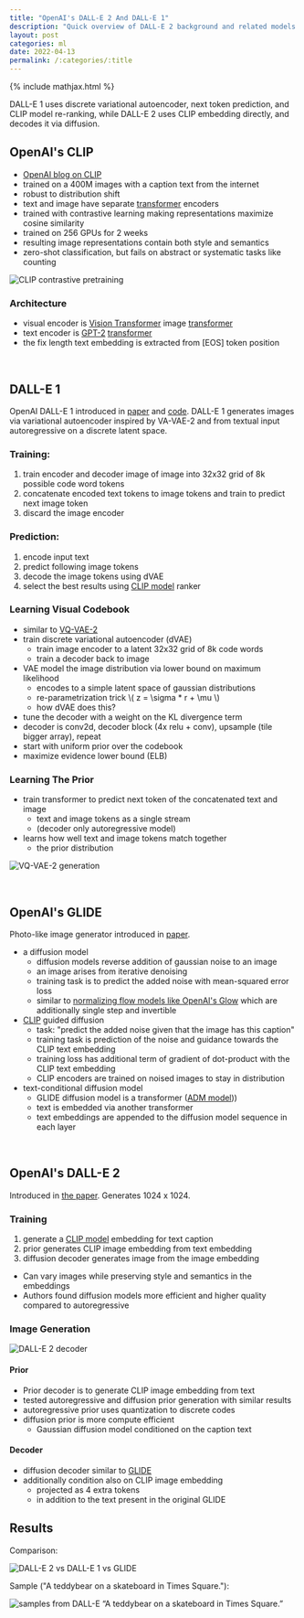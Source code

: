 ```yaml
---
title: "OpenAI's DALL-E 2 And DALL-E 1"
description: "Quick overview of DALL-E 2 background and related models CLIP, and GLIDE"
layout: post
categories: ml
date: 2022-04-13
permalink: /:categories/:title
---
```


{% include mathjax.html %}

DALL-E 1 uses discrete variational autoencoder, next token prediction, and CLIP model re-ranking,
while DALL-E 2 uses CLIP embedding directly, and decodes it via diffusion.


## OpenAI's CLIP
- [OpenAI blog on CLIP](https://openai.com/blog/clip/)
- trained on a 400M images with a caption text from the internet
- robust to distribution shift
- text and image have separate [transformer](/ml/transformers-self-attention-mechanism-simplified) encoders
- trained with contrastive learning making representations maximize cosine similarity
- trained on 256 GPUs for 2 weeks
- resulting image representations contain both style and semantics
- zero-shot classification, but fails on abstract or systematic tasks like counting

![CLIP contrastive pretraining](/images/clip-contrastive-pretraining.png)

### Architecture
- visual encoder is [Vision Transformer](https://arxiv.org/pdf/2010.11929.pdf) image [transformer](/ml/transformers-self-attention-mechanism-simplified)
- text encoder is [GPT-2](https://cdn.openai.com/better-language-models/language_models_are_unsupervised_multitask_learners.pdf) [transformer](/ml/transformers-self-attention-mechanism-simplified)
- the fix length text embedding is extracted from \[EOS\] token position

<br>

## DALL-E 1

OpenAI DALL-E 1 introduced in [paper](https://arxiv.org/pdf/2102.12092.pdf) and [code](https://github.com/openai/DALL-E/blob/5be4b236bc3ade6943662354117a0e83752cc322/dall_e/decoder.py#L13).
DALL-E 1 generates images via variational autoencoder inspired by VA-VAE-2 and from textual input autoregressive on a discrete latent space.

### Training:
1. train encoder and decoder image of image into 32x32 grid of 8k possible code word tokens
2. concatenate encoded text tokens to image tokens and train to predict next image token
3. discard the image encoder

### Prediction:
1. encode input text
2. predict following image tokens
3. decode the image tokens using dVAE
4. select the best results using [CLIP model](#openais-clip) ranker

	
### Learning Visual Codebook
- similar to [VQ-VAE-2](https://proceedings.neurips.cc/paper/2019/file/5f8e2fa1718d1bbcadf1cd9c7a54fb8c-Paper.pdf)
- train discrete variational autoencoder (dVAE)
	- train image encoder to a latent 32x32 grid of 8k code words
	- train a decoder back to image
- VAE model the image distribution via lower bound on maximum likelihood
    - encodes to a simple latent space of gaussian distributions
    - re-parametrization trick \\( z = \sigma * r + \mu \\)
    - how dVAE does this?
- tune the decoder with a weight on the KL divergence term
- decoder is conv2d, decoder block (4x relu + conv), upsample (tile bigger array), repeat
- start with uniform prior over the codebook
- maximize evidence lower bound (ELB)

### Learning The Prior
- train transformer to predict next token of the concatenated text and image
  - text and image tokens as a single stream
  - (decoder only autoregressive model)
- learns how well text and image tokens match together
    - the prior distribution
	
![VQ-VAE-2 generation](/images/vq-vae-generation.png)

<br>

## OpenAI's GLIDE
Photo-like image generator introduced  in [paper](https://arxiv.org/pdf/2112.10741.pdf).
- a diffusion model
  - diffusion models reverse addition of gaussian noise to an image
  - an image arises from iterative denoising
  - training task is to predict the added noise with mean-squared error loss
  - similar to [normalizing flow models like OpenAI's Glow](/ml/openais-glow-flow-based-model-teardown) which are additionally single step and invertible
- [CLIP](#openais-clip-model) guided diffusion
  - task: "predict the added noise given that the image has this caption" 
  - training task is prediction of the noise and guidance towards the CLIP text embedding
  - training loss has additional term of gradient of dot-product with the CLIP text embedding
  - CLIP encoders are trained on noised images to stay in distribution
- text-conditional diffusion model
  - GLIDE diffusion model is a transformer ([ADM model](https://arxiv.org/pdf/2105.05233.pdf)))
  - text is embedded via another transformer
  - text embeddings are appended to the diffusion model sequence in each layer

<br>

## OpenAI's DALL-E 2

Introduced in [the paper](https://arxiv.org/pdf/2204.06125.pdf). Generates 1024 x 1024.

### Training
1. generate a [CLIP model](#openais-clip) embedding for text caption
2. prior generates CLIP image embedding from text embedding
3. diffusion decoder generates image from the image embedding

- Can vary images while preserving style and semantics in the embeddings
- Authors found diffusion models more efficient and higher quality compared to autoregressive


### Image Generation

![DALL-E 2 decoder](/images/dall-e-2-decoder.png)

#### Prior
- Prior decoder is to generate CLIP image embedding from text
- tested autoregressive and diffusion prior generation with similar results
- autoregressive prior uses quantization to discrete codes
- diffusion prior is more compute efficient
  - Gaussian diffusion model conditioned on the caption text
  
#### Decoder 
- diffusion decoder similar to [GLIDE](#openais-glide)
- additionally condition also on CLIP image embedding
  - projected as 4 extra tokens
  - in addition to the text present in the original GLIDE


## Results

Comparison:

![DALL-E 2 vs DALL-E 1 vs GLIDE](/images/dall-e-2-vs-dall-e-1-vs-GLIDE.png)

Sample ("A teddybear on a skateboard in Times Square."):

![samples from DALL-E “A teddybear on a skateboard in Times Square.”](/images/dall-e-2-random-images.png)